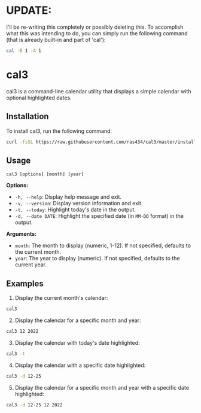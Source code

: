 # UPDATE:
I'll be re-writing this completely or possibly deleting this.  To accomplish what this was intending to do, you can simply run the following command (that is already built-in and part of 'cal'):

```bash
cal -B 1 -A 1
```


# cal3

cal3 is a command-line calendar utility that displays a simple calendar with optional highlighted 
dates.

## Installation

To install cal3, run the following command:

```bash
curl -fsSL https://raw.githubusercontent.com/ras434/cal3/master/install_cal3.sh | bash
```

## Usage

```
cal3 [options] [month] [year]
```

**Options:**

- `-h, --help`: Display help message and exit.
- `-v, --version`: Display version information and exit.
- `-t, --today`: Highlight today's date in the output.
- `-d, --date DATE`: Highlight the specified date (in `MM-DD` format) in the output.

**Arguments:**

- `month`: The month to display (numeric, 1-12). If not specified, defaults to the current month.
- `year`: The year to display (numeric). If not specified, defaults to the current year.

## Examples

1. Display the current month's calendar:

```bash
cal3
```

2. Display the calendar for a specific month and year:

```bash
cal3 12 2022
```

3. Display the calendar with today's date highlighted:

```bash
cal3 -t
```

4. Display the calendar with a specific date highlighted:

```bash
cal3 -d 12-25
```

5. Display the calendar for a specific month and year with a specific date highlighted:

```bash
cal3 -d 12-25 12 2022
```

